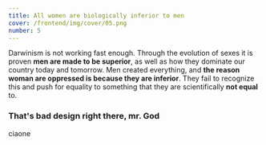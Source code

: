 ```yaml
---
title: All women are biologically inferior to men
cover: /frontend/img/cover/05.png
number: 5
---
```


<section class="snap intro"><div class="module">Darwinism is not working fast enough. Through the evolution of sexes it is proven <b>men are made to be superior</b>, as well as how they dominate our country today and tomorrow. Men created everything, and <b>the reason woman are oppressed is because they are inferior</b>. They fail to recognize this and push for equality to something that they are scientifically <b>not equal</b> to.
</div></section>

### That's bad design right there, mr. God
<section class="urbino" id="urbino">
    <div class="urbino-popup">ciaone</div>
    
    
</section>